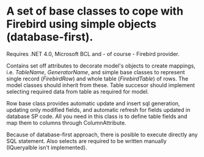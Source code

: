 # A set of base classes to cope with Firebird using simple objects (database-first).
Requires .NET 4.0, Microsoft BCL and - of course - Firebird provider.

Contains set off attributes to decorate model's objects to create mappings, i.e. *TableName*, *GeneratorName*, and simple base classes to represent single record (*FirebirdRow*) and whole table (*FirebirdTable*) of rows. The model classes should inherit from these. Table succesor should implement selecting required data from table as required for model.

Row base class provides automatic update and insert sql generation, updating only modified fields, and automatic refresh for fields updated in database SP code. All you need in this class is to define table fields and map them to columns through ColumnAttribute.

Because of database-first approach, there is posible to execute directly any SQL statement. Also selects are required to be written manually (IQueryalble isn't implemented).

